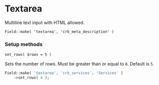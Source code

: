# Textarea

Multiline text input with HTML allowed.

`Field::make( 'textarea', 'crb_meta_description' )`

### Setup methods

`set_rows( $rows = 5 )`

Sets the number of rows. Must be greater than or equal to `0`. Default is `5`.

```php
Field::make( 'textarea', 'crb_services', 'Services' )
	->set_rows( 4 );
```
